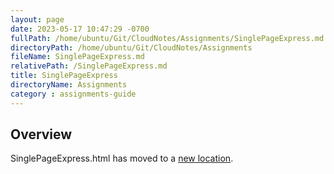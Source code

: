 ```yaml
---
layout: page
date: 2023-05-17 10:47:29 -0700
fullPath: /home/ubuntu/Git/CloudNotes/Assignments/SinglePageExpress.md
directoryPath: /home/ubuntu/Git/CloudNotes/Assignments
fileName: SinglePageExpress.md
relativePath: /SinglePageExpress.md
title: SinglePageExpress
directoryName: Assignments
category : assignments-guide
---
```


## Overview

SinglePageExpress.html has moved to a [new location](/express-guide/SinglePageExpress.html).
